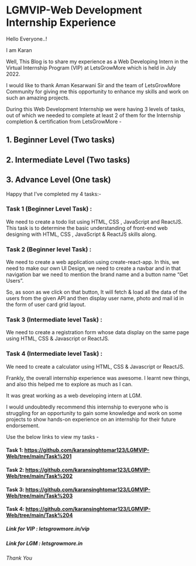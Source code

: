# LGMVIP-Web Development Internship Experience

Hello Everyone..!

I am Karan


Well, This Blog is to share my experience as a Web Developing Intern in the Virtual Internship Program (VIP) at LetsGrowMore which is held in July 2022.

I would like to thank Aman Kesarwani Sir and the team of LetsGrowMore Community for giving me this opportunity to enhance my skills and work on such an amazing projects.

During this Web Development Internship we were having 3 levels of tasks, out of which we needed to complete at least 2 of them for the Internship completion & certification from LetsGrowMore -


## 1. Beginner Level (Two tasks)

## 2. Intermediate Level (Two tasks)

## 3. Advance Level (One task)


Happy that I’ve completed my 4 tasks:-


### Task 1 (Beginner Level Task) : 
We need to create a todo list using HTML, CSS , JavaScript and ReactJS. This task is to determine the basic understanding of front-end web designing with HTML, CSS , JavaScript & ReactJS skills along.


### Task 2 (Beginner level Task) : 
We need to create a web application using create-react-app. In this, we need to make our own UI Design, we need to create a navbar and in that navigation bar we need to mention the brand name and a button name “Get Users”.

So, as soon as we click on that button, It will fetch & load all the data of the users from the given API and then display user name, photo and mail id in the form of user card grid layout.


### Task 3 (Intermediate level Task) : 
We need to create a registration form whose data display on the same page using HTML, CSS & Javascript or ReactJS.


### Task 4 (Intermediate level Task) : 
We need to create a calculator using HTML, CSS & Javascript or ReactJS.


Frankly, the overall internship experience was awesome. I learnt new things, and also this helped me to explore as much as I can.

It was great working as a web developing intern at LGM.

I would undoubtedly recommend this internship to everyone who is struggling for an opportunity to gain some knowledge and work on some projects to show hands-on experience on an internship for their future endorsement.


Use the below links to view my tasks -

#### Task 1: https://github.com/karansinghtomar123/LGMVIP-Web/tree/main/Task%201

#### Task 2: https://github.com/karansinghtomar123/LGMVIP-Web/tree/main/Task%202

#### Task 3: https://github.com/karansinghtomar123/LGMVIP-Web/tree/main/Task%203

#### Task 4: https://github.com/karansinghtomar123/LGMVIP-Web/tree/main/Task%204

##### Link for VIP : letsgrowmore.in/vip
##### Link for LGM : letsgrowmore.in

###### Thank You
